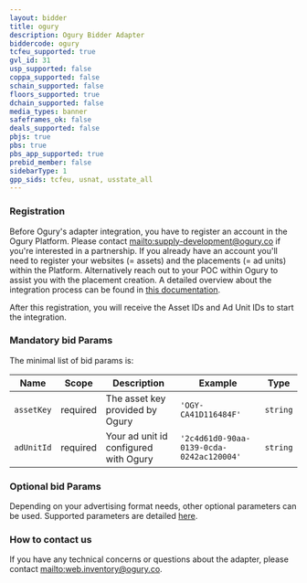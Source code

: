 ```yaml
---
layout: bidder
title: ogury
description: Ogury Bidder Adapter
biddercode: ogury
tcfeu_supported: true
gvl_id: 31
usp_supported: false
coppa_supported: false
schain_supported: false
floors_supported: true
dchain_supported: false
media_types: banner
safeframes_ok: false
deals_supported: false
pbjs: true
pbs: true
pbs_app_supported: true
prebid_member: false
sidebarType: 1
gpp_sids: tcfeu, usnat, usstate_all
---
```

### Registration

 Before Ogury's adapter integration, you have to register an account in the Ogury Platform. Please contact [mailto:supply-development@ogury.co](supply-development@ogury.co) if you're interested in a partnership.
If you already have an account you'll need to register your websites (= assets) and the placements (= ad units) within the Platform. Alternatively reach out to your POC within Ogury to assist you with the placement creation.
A detailed overview about the integration process can be found in [this documentation](https://ogury-ltd.gitbook.io/mobile-web/header-bidding/ogury-prebid.js-adapter-integration).

 After this registration, you will receive the Asset IDs and Ad Unit IDs to start the integration.

### Mandatory bid Params

The minimal list of bid params is:



| Name          | Scope    | Description           | Example   | Type      |
|---------------|----------|-----------------------|-----------|-----------|
| `assetKey`    | required | The asset key provided by Ogury   | `'OGY-CA41D116484F'` | `string`  |
| `adUnitId`    | required | Your ad unit id configured with Ogury | `'2c4d61d0-90aa-0139-0cda-0242ac120004'` | `string`  |

### Optional bid Params

Depending on your advertising format needs, other optional parameters can be used. Supported parameters are detailed [here](https://ogury-ltd.gitbook.io/mobile-web/header-bidding/ogury-prebid.js-adapter-integration#optional-configuration).

### How to contact us

If you have any technical concerns or questions about the adapter, please contact [mailto:web.inventory@ogury.co](web.inventory@ogury.co).

